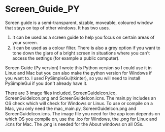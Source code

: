 # Screen_Guide_PY
Screen guide is a semi-transparent, sizable, moveable, coloured window that stays on top of other windows. 
It has two uses. 
1. It can be used as a screen guide to help you focus on certain areas of your screen.
2. It can be used as a colour filter. There is also a grey option if you want to tone down the glare of a bright screen in situations where you can't access the settings (for example a public computer). 

Screen Guide (Py version)
I wrote this Python version so I could use it in Linux and Mac but you can also make the python version for Windows if you want to.
I used PySimpleGui(tkinter), so you will need to install PySimpleGui if you don't already have it.  

There are 3 image files included, ScreenGuideIcon.ico, ScreenGuideIcon.png and ScreenGuideIcon.icns.
The main.py includes an OS check which will check for Windows or Linux.
To use or compile on a Mac, you only need the mac_main.py, ScreenGuideIcon.png and ScreenGuideIcon.icns. 
The image file you need for the app icon depends on which OS you compile on, use the .ico for Windows, the .png for Linux and .icns for Mac.
The .png is needed for the About windows on all OSs.
